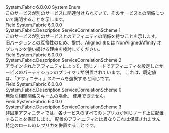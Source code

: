 <Type Name="ServiceCorrelationScheme" FullName="System.Fabric.Description.ServiceCorrelationScheme">
  <TypeSignature Language="C#" Value="public enum ServiceCorrelationScheme" />
  <TypeSignature Language="ILAsm" Value=".class public auto ansi sealed ServiceCorrelationScheme extends System.Enum" />
  <TypeSignature Language="DocId" Value="T:System.Fabric.Description.ServiceCorrelationScheme" />
  <TypeSignature Language="VB.NET" Value="Public Enum ServiceCorrelationScheme" />
  <TypeSignature Language="F#" Value="type ServiceCorrelationScheme = " />
  <AssemblyInfo>
    <AssemblyName>System.Fabric</AssemblyName>
    <AssemblyVersion>6.0.0.0</AssemblyVersion>
  </AssemblyInfo>
  <Base>
    <BaseTypeName>System.Enum</BaseTypeName>
  </Base>
  <Docs>
    <summary>
      <para>このサービスが別のサービスに関連付けられていて、そのサービスとの関係について説明することを示します。</para>
    </summary>
    <remarks>
      <para />
    </remarks>
  </Docs>
  <Members>
    <Member MemberName="Affinity">
      <MemberSignature Language="C#" Value="Affinity" />
      <MemberSignature Language="ILAsm" Value=".field public static literal valuetype System.Fabric.Description.ServiceCorrelationScheme Affinity = int32(1)" />
      <MemberSignature Language="DocId" Value="F:System.Fabric.Description.ServiceCorrelationScheme.Affinity" />
      <MemberSignature Language="VB.NET" Value="Affinity" />
      <MemberSignature Language="F#" Value="Affinity = 1" Usage="System.Fabric.Description.ServiceCorrelationScheme.Affinity" />
      <MemberType>Field</MemberType>
      <AssemblyInfo>
        <AssemblyName>System.Fabric</AssemblyName>
        <AssemblyVersion>6.0.0.0</AssemblyVersion>
      </AssemblyInfo>
      <ReturnValue>
        <ReturnType>System.Fabric.Description.ServiceCorrelationScheme</ReturnType>
      </ReturnValue>
      <MemberValue>1</MemberValue>
      <Docs>
        <summary>
          <para>このサービスが別のサービスとのアフィニティの関係を持つことを示します。 旧バージョンとの互換性のため、提供、Aligned または NonAlignedAffinity オプションを使い続ける理由を検討してください。</para>
        </summary>
      </Docs>
    </Member>
    <Member MemberName="AlignedAffinity">
      <MemberSignature Language="C#" Value="AlignedAffinity" />
      <MemberSignature Language="ILAsm" Value=".field public static literal valuetype System.Fabric.Description.ServiceCorrelationScheme AlignedAffinity = int32(2)" />
      <MemberSignature Language="DocId" Value="F:System.Fabric.Description.ServiceCorrelationScheme.AlignedAffinity" />
      <MemberSignature Language="VB.NET" Value="AlignedAffinity" />
      <MemberSignature Language="F#" Value="AlignedAffinity = 2" Usage="System.Fabric.Description.ServiceCorrelationScheme.AlignedAffinity" />
      <MemberType>Field</MemberType>
      <AssemblyInfo>
        <AssemblyName>System.Fabric</AssemblyName>
        <AssemblyVersion>6.0.0.0</AssemblyVersion>
      </AssemblyInfo>
      <ReturnValue>
        <ReturnType>System.Fabric.Description.ServiceCorrelationScheme</ReturnType>
      </ReturnValue>
      <MemberValue>2</MemberValue>
      <Docs>
        <summary>
          <para>アラインされたアフィニティによって、同じノードでアフィニティを設定したサービスのパーティションのプライマリが併置されています。 これは、既定値は、「アフィニティ」スキームを選択すると同じです。</para>
        </summary>
      </Docs>
    </Member>
    <Member MemberName="Invalid">
      <MemberSignature Language="C#" Value="Invalid" />
      <MemberSignature Language="ILAsm" Value=".field public static literal valuetype System.Fabric.Description.ServiceCorrelationScheme Invalid = int32(0)" />
      <MemberSignature Language="DocId" Value="F:System.Fabric.Description.ServiceCorrelationScheme.Invalid" />
      <MemberSignature Language="VB.NET" Value="Invalid" />
      <MemberSignature Language="F#" Value="Invalid = 0" Usage="System.Fabric.Description.ServiceCorrelationScheme.Invalid" />
      <MemberType>Field</MemberType>
      <AssemblyInfo>
        <AssemblyName>System.Fabric</AssemblyName>
        <AssemblyVersion>6.0.0.0</AssemblyVersion>
      </AssemblyInfo>
      <ReturnValue>
        <ReturnType>System.Fabric.Description.ServiceCorrelationScheme</ReturnType>
      </ReturnValue>
      <MemberValue>0</MemberValue>
      <Docs>
        <summary>
          <para>無効な相関関係スキームの場合。 使用できません。</para>
        </summary>
      </Docs>
    </Member>
    <Member MemberName="NonAlignedAffinity">
      <MemberSignature Language="C#" Value="NonAlignedAffinity" />
      <MemberSignature Language="ILAsm" Value=".field public static literal valuetype System.Fabric.Description.ServiceCorrelationScheme NonAlignedAffinity = int32(3)" />
      <MemberSignature Language="DocId" Value="F:System.Fabric.Description.ServiceCorrelationScheme.NonAlignedAffinity" />
      <MemberSignature Language="VB.NET" Value="NonAlignedAffinity" />
      <MemberSignature Language="F#" Value="NonAlignedAffinity = 3" Usage="System.Fabric.Description.ServiceCorrelationScheme.NonAlignedAffinity" />
      <MemberType>Field</MemberType>
      <AssemblyInfo>
        <AssemblyName>System.Fabric</AssemblyName>
        <AssemblyVersion>6.0.0.0</AssemblyVersion>
      </AssemblyInfo>
      <ReturnValue>
        <ReturnType>System.Fabric.Description.ServiceCorrelationScheme</ReturnType>
      </ReturnValue>
      <MemberValue>3</MemberValue>
      <Docs>
        <summary>
          <para>非固定アフィニティでは、各サービスのすべてのレプリカが同じノード上に配置することを保証します。 配置のアフィニティとは異なりこれは保証されません特定のロールのレプリカを併置することです。 </para>
        </summary>
      </Docs>
    </Member>
  </Members>
</Type>